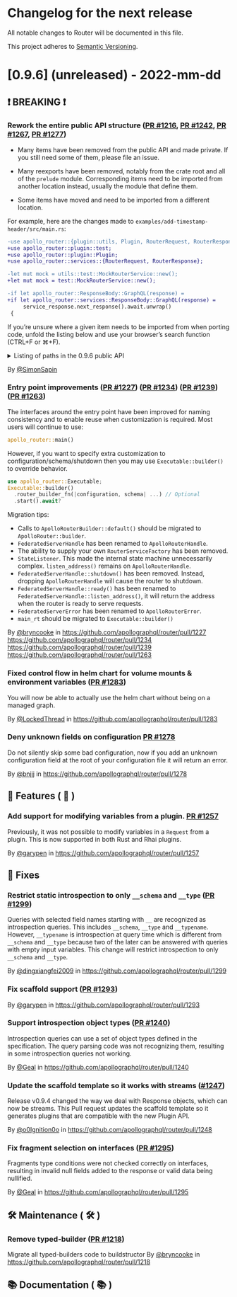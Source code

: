 # Changelog for the next release

All notable changes to Router will be documented in this file.

This project adheres to [Semantic Versioning](https://semver.org/spec/v2.0.0.html).

<!-- <THIS IS AN EXAMPLE, DO NOT REMOVE>

# [x.x.x] (unreleased) - 2022-mm-dd
> Important: X breaking changes below, indicated by **❗ BREAKING ❗**
## ❗ BREAKING ❗
## 🚀 Features
## 🐛 Fixes
## 🛠 Maintenance
## 📚 Documentation

## Example section entry format

### **Headline** ([Issue #ISSUE_NUMBER](https://github.com/apollographql/router/issues/ISSUE_NUMBER))

Description! And a link to a [reference](http://url)

By [@USERNAME](https://github.com/USERNAME) in https://github.com/apollographql/router/pull/PULL_NUMBER
-->

# [0.9.6] (unreleased) - 2022-mm-dd
## ❗ BREAKING ❗

### Rework the entire public API structure ([PR #1216](https://github.com/apollographql/router/pull/1216),  [PR #1242](https://github.com/apollographql/router/pull/1242),  [PR #1267](https://github.com/apollographql/router/pull/1267),  [PR #1277](https://github.com/apollographql/router/pull/1277))

* Many items have been removed from the public API and made private.
  If you still need some of them, please file an issue.

* Many reexports have been removed, 
  notably from the crate root and all of the `prelude` module.
  Corresponding items need to be imported from another location instead,
  usually the module that define them.

* Some items have moved and need to be imported from a different location.

For example, here are the changes made to `examples/add-timestamp-header/src/main.rs`:

```diff
-use apollo_router::{plugin::utils, Plugin, RouterRequest, RouterResponse};
+use apollo_router::plugin::test;
+use apollo_router::plugin::Plugin;
+use apollo_router::services::{RouterRequest, RouterResponse};
```
```diff
-let mut mock = utils::test::MockRouterService::new();
+let mut mock = test::MockRouterService::new();
```
```diff
-if let apollo_router::ResponseBody::GraphQL(response) =
+if let apollo_router::services::ResponseBody::GraphQL(response) =
     service_response.next_response().await.unwrap()
 {
```

If you’re unsure where a given item needs to be imported from when porting code,
unfold the listing below and use your browser’s search function (CTRL+F or ⌘+F).

<details>
<summary>Listing of paths in the 0.9.6 public API</summary>
<pre>
apollo_router::ApolloRouter
apollo_router::Configuration
apollo_router::ConfigurationKind
apollo_router::Context
apollo_router::Executable
apollo_router::Request
apollo_router::Response
apollo_router::Schema
apollo_router::SchemaKind
apollo_router::ShutdownKind
apollo_router::error::CacheResolverError
apollo_router::error::Error
apollo_router::error::FetchError
apollo_router::error::JsonExtError
apollo_router::error::Location
apollo_router::error::NewErrorBuilder
apollo_router::error::ParseErrors
apollo_router::error::PlannerErrors
apollo_router::error::QueryPlannerError
apollo_router::error::SchemaError
apollo_router::error::ServiceBuildError
apollo_router::error::SpecError
apollo_router::json_ext::Object
apollo_router::json_ext::Path
apollo_router::json_ext::PathElement
apollo_router::layers::ServiceBuilderExt
apollo_router::layers::ServiceExt
apollo_router::layers::async_checkpoint::AsyncCheckpointLayer
apollo_router::layers::async_checkpoint::AsyncCheckpointService
apollo_router::layers::cache::CachingLayer
apollo_router::layers::cache::CachingService
apollo_router::layers::instrument::InstrumentLayer
apollo_router::layers::instrument::InstrumentService
apollo_router::layers::map_future_with_context::MapFutureWithContextLayer
apollo_router::layers::map_future_with_context::MapFutureWithContextService
apollo_router::layers::sync_checkpoint::CheckpointLayer
apollo_router::layers::sync_checkpoint::CheckpointService
apollo_router::main
apollo_router::mock_service
apollo_router::plugin::DynPlugin
apollo_router::plugin::Handler
apollo_router::plugin::Plugin
apollo_router::plugin::PluginFactory
apollo_router::plugin::plugins
apollo_router::plugin::register_plugin
apollo_router::plugin::serde::deserialize_header_name
apollo_router::plugin::serde::deserialize_header_value
apollo_router::plugin::serde::deserialize_option_header_name
apollo_router::plugin::serde::deserialize_option_header_value
apollo_router::plugin::serde::deserialize_regex
apollo_router::plugin::test::IntoSchema
apollo_router::plugin::test::MockExecutionService
apollo_router::plugin::test::MockQueryPlanningService
apollo_router::plugin::test::MockRouterService
apollo_router::plugin::test::MockSubgraph
apollo_router::plugin::test::MockSubgraphService
apollo_router::plugin::test::NewPluginTestHarnessBuilder
apollo_router::plugin::test::PluginTestHarness
apollo_router::plugins::csrf::CSRFConfig
apollo_router::plugins::csrf::Csrf
apollo_router::plugins::rhai::Conf
apollo_router::plugins::rhai::Rhai
apollo_router::plugins::telemetry::ROUTER_SPAN_NAME
apollo_router::plugins::telemetry::Telemetry
apollo_router::plugins::telemetry::apollo::Config
apollo_router::plugins::telemetry::config::AttributeArray
apollo_router::plugins::telemetry::config::AttributeValue
apollo_router::plugins::telemetry::config::Conf
apollo_router::plugins::telemetry::config::GenericWith
apollo_router::plugins::telemetry::config::Metrics
apollo_router::plugins::telemetry::config::MetricsCommon
apollo_router::plugins::telemetry::config::Propagation
apollo_router::plugins::telemetry::config::Sampler
apollo_router::plugins::telemetry::config::SamplerOption
apollo_router::plugins::telemetry::config::Trace
apollo_router::plugins::telemetry::config::Tracing
apollo_router::query_planner::OperationKind
apollo_router::query_planner::QueryPlan
apollo_router::query_planner::QueryPlanOptions
apollo_router::register_plugin
apollo_router::services::ErrorNewExecutionResponseBuilder
apollo_router::services::ErrorNewQueryPlannerResponseBuilder
apollo_router::services::ErrorNewRouterResponseBuilder
apollo_router::services::ErrorNewSubgraphResponseBuilder
apollo_router::services::ExecutionRequest
apollo_router::services::ExecutionResponse
apollo_router::services::ExecutionService
apollo_router::services::FakeNewExecutionRequestBuilder
apollo_router::services::FakeNewExecutionResponseBuilder
apollo_router::services::FakeNewRouterRequestBuilder
apollo_router::services::FakeNewRouterResponseBuilder
apollo_router::services::FakeNewSubgraphRequestBuilder
apollo_router::services::FakeNewSubgraphResponseBuilder
apollo_router::services::NewExecutionRequestBuilder
apollo_router::services::NewExecutionResponseBuilder
apollo_router::services::NewExecutionServiceBuilder
apollo_router::services::NewQueryPlannerRequestBuilder
apollo_router::services::NewQueryPlannerResponseBuilder
apollo_router::services::NewRouterRequestBuilder
apollo_router::services::NewRouterResponseBuilder
apollo_router::services::NewRouterServiceBuilder
apollo_router::services::NewSubgraphRequestBuilder
apollo_router::services::NewSubgraphResponseBuilder
apollo_router::services::PluggableRouterServiceBuilder
apollo_router::services::QueryPlannerContent
apollo_router::services::QueryPlannerRequest
apollo_router::services::QueryPlannerResponse
apollo_router::services::ResponseBody
apollo_router::services::RouterRequest
apollo_router::services::RouterResponse
apollo_router::services::RouterService
apollo_router::services::SubgraphRequest
apollo_router::services::SubgraphResponse
apollo_router::services::SubgraphService
apollo_router::services::http_compat::FakeNewRequestBuilder
apollo_router::services::http_compat::IntoHeaderName
apollo_router::services::http_compat::IntoHeaderValue
apollo_router::services::http_compat::NewRequestBuilder
apollo_router::services::http_compat::Request
apollo_router::services::http_compat::Response
apollo_router::subscriber::RouterSubscriber
apollo_router::subscriber::is_global_subscriber_set
apollo_router::subscriber::replace_layer
apollo_router::subscriber::set_global_subscriber
</pre>

<details>
<summary>Generated with:</summary>
<pre>
cargo +nightly rustdoc --lib -p apollo-router -- \
  -Z unstable-options --output-format json
< target/doc/apollo_router.json > target/public.txt jq -r '
    [
      .paths[] |
      select(.kind != "module" and .kind != "variant") |
      .path |
      select(.[0] == "apollo_router") |
      join("::")
    ] |
    sort |
    .[]
  '
</pre>
</details>
</details>

By [@SimonSapin](https://github.com/SimonSapin)

### Entry point improvements ([PR #1227](https://github.com/apollographql/router/pull/1227)) ([PR #1234](https://github.com/apollographql/router/pull/1234)) ([PR #1239](https://github.com/apollographql/router/pull/1239)) ([PR #1263](https://github.com/apollographql/router/pull/1263))

The interfaces around the entry point have been improved for naming consistency and to enable reuse when customization is required. 
Most users will continue to use:
```rust
apollo_router::main()  
```

However, if you want to specify extra customization to configuration/schema/shutdown then you may use `Executable::builder()` to override behavior. 

```rust
use apollo_router::Executable;
Executable::builder()
  .router_builder_fn(|configuration, schema| ...) // Optional
  .start().await?
```

Migration tips:
* Calls to `ApolloRouterBuilder::default()` should be migrated to `ApolloRouter::builder`.
* `FederatedServerHandle` has been renamed to `ApolloRouterHandle`.
* The ability to supply your own `RouterServiceFactory` has been removed.
* `StateListener`. This made the internal state machine unnecessarily complex. `listen_address()` remains on `ApolloRouterHandle`.
* `FederatedServerHandle::shutdown()` has been removed. Instead, dropping `ApolloRouterHandle` will cause the router to shutdown.
* `FederatedServerHandle::ready()` has been renamed to `FederatedServerHandle::listen_address()`, it will return the address when the router is ready to serve requests.
* `FederatedServerError` has been renamed to `ApolloRouterError`.
* `main_rt` should be migrated to `Executable::builder()`

By [@bryncooke](https://github.com/bryncooke) in https://github.com/apollographql/router/pull/1227 https://github.com/apollographql/router/pull/1234 https://github.com/apollographql/router/pull/1239 https://github.com/apollographql/router/pull/1263

### Fixed control flow in helm chart for volume mounts & environment variables ([PR #1283](https://github.com/apollographql/router/issues/1283))

You will now be able to actually use the helm chart without being on a managed graph. 

By [@LockedThread](https://github.com/LockedThread) in https://github.com/apollographql/router/pull/1283


### Deny unknown fields on configuration [PR #1278](https://github.com/apollographql/router/pull/1278)
Do not silently skip some bad configuration, now if you add an unknown configuration field at the root of your configuration file it will return an error.

By [@bnjjj](https://github.com/bnjjj) in https://github.com/apollographql/router/pull/1278

## 🚀 Features ( :rocket: )

### Add support for modifying variables from a plugin. [PR #1257](https://github.com/apollographql/router/pull/1257)

Previously, it was not possible to modify variables in a `Request` from a plugin. This is now supported in both Rust and Rhai plugins.

By [@garypen](https://github.com/garypen) in https://github.com/apollographql/router/pull/1257

## 🐛 Fixes

### Restrict static introspection to only `__schema` and `__type` ([PR #1299](https://github.com/apollographql/router/pull/1299))
Queries with selected field names starting with `__` are recognized as introspection queries. This includes `__schema`, `__type` and `__typename`. However, `__typename` is introspection at query time which is different from `__schema` and `__type` because two of the later can be answered with queries with empty input variables. This change will restrict introspection to only `__schema` and `__type`.

By [@dingxiangfei2009](https://github.com/dingxiangfei2009) in https://github.com/apollographql/router/pull/1299

### Fix scaffold support ([PR #1293](https://github.com/apollographql/router/pull/1293))

By [@garypen](https://github.com/garypen) in https://github.com/apollographql/router/pull/1293

### Support introspection object types ([PR #1240](https://github.com/apollographql/router/pull/1240))

Introspection queries can use a set of object types defined in the specification. The query parsing code was not recognizing them,
resulting in some introspection queries not working.

By [@Geal](https://github.com/Geal) in https://github.com/apollographql/router/pull/1240

### Update the scaffold template so it works with streams ([#1247](https://github.com/apollographql/router/issues/1247))

Release v0.9.4 changed the way we deal with Response objects, which can now be streams.
This Pull request updates the scaffold template so it generates plugins that are compatible with the new Plugin API.

By [@o0Ignition0o](https://github.com/o0Ignition0o) in https://github.com/apollographql/router/pull/1248


### Fix fragment selection on interfaces ([PR #1295](https://github.com/apollographql/router/pull/1295))

Fragments type conditions were not checked correctly on interfaces, resulting in invalid null fields added to the response
or valid data being nullified.

By [@Geal](https://github.com/Geal) in https://github.com/apollographql/router/pull/1295

## 🛠 Maintenance ( :hammer_and_wrench: )

### Remove typed-builder ([PR #1218](https://github.com/apollographql/router/pull/1218))
Migrate all typed-builders code to buildstructor
By [@bryncooke](https://github.com/bryncooke) in https://github.com/apollographql/router/pull/1218
## 📚 Documentation ( :books: )


